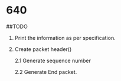 # 640

##TODO
1. Print the information as per specification.
2. Create packet header()

	2.1 Generate sequence number
	
	2.2 Generate End packet. 
